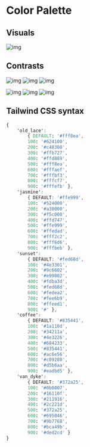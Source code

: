 # Color Palette

## Visuals

![img](./assets/bigT-color-palette.png)

## Contrasts

![img](./assets/light-1.jpg)
![img](./assets/light-header-1.jpg)
![img](./assets/light-header-2.jpg)

![img](./assets/dark-1.jpg)
![img](./assets/dark-header-1.jpg)
![img](./assets/dark-header-2.jpg)

## Tailwind CSS syntax

```css
{ 
	'old_lace': 
		{ DEFAULT: '#fff8ea',
		100: '#624100',
		200: '#c48300',
		300: '#ffb727',
		400: '#ffd889',
		500: '#fff8ea',
		600: '#fffaef',
		700: '#fffbf3',
		800: '#fffcf7',
		900: '#fffefb' },
	'jasmine': 
		{ DEFAULT: '#ffe999',
		100: '#524000',
		200: '#a38000',
		300: '#f5c000',
		400: '#ffd747',
		500: '#ffe999',
		600: '#ffedad',
		700: '#fff2c2',
		800: '#fff6d6',
		900: '#fffbeb' },
	'sunset': 
		{ DEFAULT: '#fed68d',
		100: '#4e3301',
		200: '#9c6602',
		300: '#e99802',
		400: '#fdba3d',
		500: '#fed68d',
		600: '#fedea2',
		700: '#fee6b9',
		800: '#ffeed1',
		900: '#' },
	'coffee': 
		{ DEFAULT: '#835441',
		100: '#1a110d',
		200: '#34211a',
		300: '#4e3226',
		400: '#684233',
		500: '#835441',
		600: '#ac6e56',
		700: '#c09280',
		800: '#d5b6aa',
		900: '#eadbd5' },
	'van_dyke': 
		{ DEFAULT: '#372a25',
		100: '#0b0807',
		200: '#16110f',
		300: '#211916',
		400: '#2c221d',
		500: '#372a25',
		600: '#695046',
		700: '#9b7768',
		800: '#bca49b',
		900: '#ded2cd' } 
}
```
